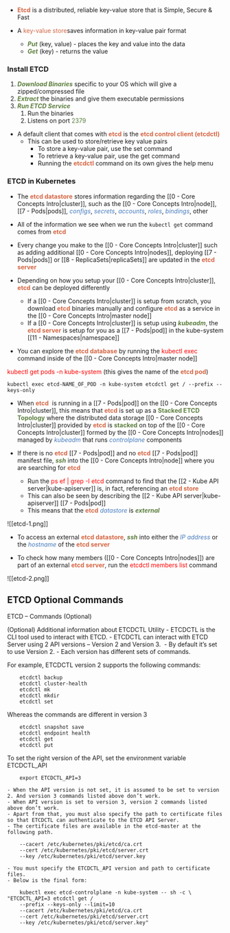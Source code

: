 - <b><span style="color:#d46644">Etcd</span></b> is a distributed, reliable key-value store that is Simple, Secure & Fast

- A <span style="color:#d46644">key-value store</span>saves information in key-value pair format
	- <b><i><span style="color:#5c7e3e">Put</span></i></b> (key, value) - places the key and value into the data
	- <b><i><span style="color:#5c7e3e">Get</span></i></b> (key) - returns the value

### **Install ETCD**

1. <b><i><span style="color:#5c7e3e">Download Binaries</span></i></b> specific to your OS which will give a zipped/compressed file
2. <b><i><span style="color:#5c7e3e">Extract</span></i></b> the binaries and give them executable permissions
3. <b><i><span style="color:#5c7e3e">Run ETCD Service</span></i></b>
	1. Run the binaries
	2. Listens on port <span style="color:#5c7e3e">2379</span>

- A default client that comes with <b><span style="color:#d46644">etcd</span></b> is the <b><span style="color:#d46644">etcd control client (etcdctl)</span></b>
	- This can be used to store/retrieve key value pairs
		- To store a key-value pair, use the set command
		- To retrieve a key-value pair, use the get command
		- Running the <b><span style="color:#d46644">etcdctl</span></b> command on its own gives the help menu

### **ETCD in Kubernetes**

- The <b><span style="color:#d46644">etcd datastore</span></b> stores information regarding the [[0 - Core Concepts Intro|cluster]], such as the [[0 - Core Concepts Intro|node]], [[7 - Pods|pods]], <i><span style="color:#477bbe">configs</span></i>, <i><span style="color:#477bbe">secrets</span></i>, <i><span style="color:#477bbe">accounts</span></i>, <i><span style="color:#477bbe">roles</span></i>, <i><span style="color:#477bbe">bindings</span></i>, other

- All of the information we see when we run the `kubectl get` command comes from <b><span style="color:#d46644">etcd</span></b>

- Every change you make to the [[0 - Core Concepts Intro|cluster]] such as adding additional [[0 - Core Concepts Intro|nodes]], deploying [[7 - Pods|pods]] or [[8 - ReplicaSets|replicaSets]] are updated in the <b><span style="color:#d46644">etcd server</span></b>

- Depending on how you setup your [[0 - Core Concepts Intro|cluster]], <b><span style="color:#d46644">etcd</span></b> can be deployed differently
	- If a [[0 - Core Concepts Intro|cluster]] is setup from scratch, you download <b><span style="color:#d46644">etcd</span></b> binaries manually and configure <b><span style="color:#d46644">etcd</span></b> as a service in the [[0 - Core Concepts Intro|master node]]
	- If a [[0 - Core Concepts Intro|cluster]] is setup using <b><i><span style="color:#5c7e3e">kubeadm</span></i></b>, the <b><span style="color:#d46644">etcd server</span></b> is setup for you as a [[7 - Pods|pod]] in the kube-system [[11 - Namespaces|namespace]]

- You can explore the <b><span style="color:#d46644">etcd database</span></b> by running the <span style="color:red">kubectl exec</span> command inside of the [[0 - Core Concepts Intro|master node]]

<span style="color:red">kubectl get pods -n kube-system</span> (this gives the name of the <b><span style="color:#d46644">etcd pod</span></b>)

`kubectl exec etcd-NAME_OF_POD -n kube-system etcdctl get / --prefix --keys-only`

- When <b><span style="color:#d46644">etcd</span></b>  is running in a [[7 - Pods|pod]] on the [[0 - Core Concepts Intro|cluster]], this means that <b><span style="color:#d46644">etcd</span></b> is set up as a <b><span style="color:#5c7e3e">Stacked ETCD Topology</span></b> where the distributed data storage [[0 - Core Concepts Intro|cluster]] provided by <b><span style="color:#d46644">etcd</span></b> is <b><span style="color:#5c7e3e">stacked</span></b> on top of the [[0 - Core Concepts Intro|cluster]] formed by the [[0 - Core Concepts Intro|nodes]] managed by <i><span style="color:#477bbe">kubeadm</span></i> that runs <i><span style="color:#477bbe">controlplane</span></i> components

- If there is no <b><span style="color:#d46644">etcd</span></b> [[7 - Pods|pod]] and no <b><span style="color:#d46644">etcd</span></b> [[7 - Pods|pod]] manifest file, <b><i><span style="color:#5c7e3e">ssh</span></i></b> into the [[0 - Core Concepts Intro|node]] where you are searching for <b><span style="color:#d46644">etcd</span></b>
	- Run the <span style="color:red">ps ef | grep -I etcd</span> command to find that the [[2 - Kube API server|kube-apiserver]] is, in fact, referencing an <b><span style="color:#d46644">etcd store</span></b>
	- This can also be seen by describing the [[2 - Kube API server|kube-apiserver]] [[7 - Pods|pod]]
	- This means that the <b><span style="color:#d46644">etcd</span></b> <i><span style="color:#477bbe">datastore</span></i> is <b><i><span style="color:#5c7e3e">external</span></i></b>

![[etcd-1.png]]

* To access an external <b><span style="color:#d46644">etcd datastore</span></b>, <b><i><span style="color:#5c7e3e">ssh</span></i></b> into either the <i><span style="color:#477bbe">IP address</span></i> or the <i><span style="color:#477bbe">hostname</span></i> of the <b><span style="color:#d46644">etcd server</span></b>

- To check how many members ([[0 - Core Concepts Intro|nodes]]) are part of an external <b><span style="color:#d46644">etcd server</span></b>, run the <span style="color:red">etcdctl members list</span> command

![[etcd-2.png]]



## **ETCD Optional Commands**

ETCD – Commands (Optional)

(Optional) Additional information about ETCDCTL Utility
	- ETCDCTL is the CLI tool used to interact with ETCD.
	- ETCDCTL can interact with ETCD Server using 2 API versions – Version 2 and Version 3. 
		- By default it’s set to use Version 2.
	- Each version has different sets of commands.

For example, ETCDCTL version 2 supports the following commands:

		etcdctl backup
		etcdctl cluster-health
		etcdctl mk
		etcdctl mkdir
		etcdctl set

Whereas the commands are different in version 3

		etcdctl snapshot save
		etcdctl endpoint health
		etcdctl get
		etcdctl put

To set the right version of the API, set the environment variable ETCDCTL_API

		export ETCDCTL_API=3

	- When the API version is not set, it is assumed to be set to version 2. And version 3 commands listed above don’t work.
	- When API version is set to version 3, version 2 commands listed above don’t work.
	- Apart from that, you must also specify the path to certificate files so that ETCDCTL can authenticate to the ETCD API Server.
	- The certificate files are available in the etcd-master at the following path.

		--cacert /etc/kubernetes/pki/etcd/ca.crt
		--cert /etc/kubernetes/pki/etcd/server.crt
		--key /etc/kubernetes/pki/etcd/server.key

	- You must specify the ETCDCTL_API version and path to certificate files.
	- Below is the final form:

		kubectl exec etcd-controlplane -n kube-system -- sh -c \ "ETCDCTL_API=3 etcdctl get /
		--prefix --keys-only --limit=10
		--cacert /etc/kubernetes/pki/etcd/ca.crt
		--cert /etc/kubernetes/pki/etcd/server.crt
		--key /etc/kubernetes/pki/etcd/server.key"
